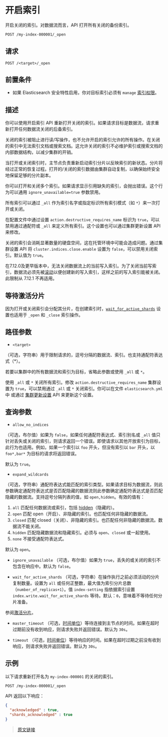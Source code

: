 # 开启索引

开启关闭的索引。对数据流而言，API 打开所有关闭的备份索引。

```bash
POST /my-index-000001/_open
```

## 请求

`POST /<target>/_open`

## 前置条件

- 如果 Elasticsearch 安全特性启用，你对目标索引必须有 `manage` [索引权限](/secure_the_elastic_statck/user_authorization/security_privileges?id=索引权限)。

## 描述

你可以使用开启索引 API 重新打开关闭的索引。如果请求目标是数据流，请求重新打开任何数据流关闭的后备索引。

关闭的索引被阻止进行读/写操作，也不允许开启的索引允许的所有操作。在关闭的索引中无法索引文档或搜索文档。这允许关闭的索引不必维护索引或搜索文档的内部数据结构，以减少集群的开销。

当打开或关闭索引时，主节点负责重新启动索引分片以反映索引的新状态。分片将经过正常的恢复过程。打开的/关闭的索引数据由集群自动复制，以确保始终安全地保留足够的分片副本。

你可以打开和关闭多个索引。如果请求显示引用缺失的索引，会抛出错误。这个行为可以通用 `ignore_unavailable=true` 参数禁用。

所有索引可以通过 `_all` 作为索引名字或指定标识所有索引模式（如 `*`）来一次打开或关闭。

在配置文件中通过设置 `action.destructive_requires_name` 标识为 `true`，可以禁用通过通配符或 `_all` 来定义所有索引。这个设置也可以通过集群更新设置 API 来修改。

关闭的索引会消耗显著数量的硬盘空间，这在托管环境中可能会造成问题。通过集群设置 API 将 `cluster.indices.close.enable` 设置为 `false`，可以禁用关闭索引。默认值为 `true`。

在7.12.0及更早版本中，无法关闭数据流上的当前写入索引。为了关闭当前写索引，数据流必须先被[滚动](/data_streams/data_streams?id=滚动)以便创建新的写入索引，这样之前的写入索引能被关闭。此限制从 7.12.1 不再适用。

## 等待激活分片

因为打开或关闭索引会分配其分片，在创建索引时，[`wait_for_active_shards`](/index_apis/create_index?id=等待激活分片) 设置也适用于 `_open` 和 `_close` 索引操作。

## 路径参数

- `<target>`

（可选，字符串）用于限制请求的，逗号分隔的数据流、索引。也支持通配符表达式（*）。

若要以集群中的所有数据流和索引为目标，省略此参数或使用 `_all` 或 `*`。

使用 `_all` 或 `*` 关闭所有索引。修改 `action.destructive_requires_name` 集群设置为 `true`，可以禁用通过 `_all` 或 `*` 关闭索引。你可以在文件 `elasticsearch.yml` 中 或通过 [集群更新设置](/rest_apis/cluster_apis/cluster_update_settings) API 来更新这个设置。

## 查询参数

- `allow_no_indices`

（可选，布尔值）如果为 `false`，如果任何通配符表达式、索引别名或 `_all` 值只针对丢失或关闭的索引，则请求返回一个错误。即使请求以其他开放索引为目标，此行为也适用。例如，如果一个索引以 `foo` 开头，但没有索引以 `bar` 开头，以 `foo*,bar*` 为目标的请求将返回错误。

默认为 `true`。

- `expand_wildcards`

（可选，字符串）通配符表达式能匹配的索引类型。如果请求目标为数据流，则此参数确定通配符表达式是否匹配隐藏的数据流则此参数确定通配符表达式是否匹配隐藏的数据流。支持逗号分隔列表的值，如 `open,hidden`。有效的值有：

1. `all`
匹配任何数据流或索引，包括 [hidden](/rest_apis/api_convention/multi_target_syntax?id=隐藏数据流和索引)（隐藏的）。
2. `open`
匹配 open（开启）、非隐藏的索引。也匹配任何非隐藏的数据流。
3. `closed`
匹配 closed（关闭）、非隐藏的索引。也匹配任何非隐藏的数据流。数据流不能关闭。
4. `hidden`
匹配隐藏数据流和隐藏索引。必须与 `open`、`closed` 或一起使用。
5. `none`
不接受通配符表达式。

默认为 `open`。

- `ignore_unavailable`
（可选，布尔值）如果为 `true`，丢失的或关闭的索引不包含在响应中。默认为 `false`。

- `wait_for_active_shards`
（可选，字符串）在操作执行之前必须活动的分片复制数量。设置为 `all` 或任何正整数，最大值为索引分片总数（`number_of_replicas+1`）。值 `index-setting` 指依据索引设置 `index.write.wait_for_active_shards` 等待。默认：`0`，意味着不等待任何分片准备。

参阅[激活分片](/rest_apis/document_apis/index?id=激活分片)。

- `master_timeout`
（可选，[时间单位](/rest_apis/api_convention/common_options?id=时间单位)）等待连接到主节点的时间。如果在超时过期前没有收到响应，则请求失败并返回错误。默认为 `30s`。

- `timeout`
（可选，[时间单位](/rest_apis/api_convention/common_options?id=时间单位)）等待响应的时间。如果在超时过期之前没有收到响应，则请求失败并返回错误。默认为 `30s`。

## 示例

以下请求重新打开名为 `my-index-000001` 的关闭的索引。

```bash
POST /my-index-000001/_open
```

API 返回以下响应：

```json
{
  "acknowledged" : true,
  "shards_acknowledged" : true
}
```

> [原文链接](https://www.elastic.co/guide/en/elasticsearch/reference/current/indices-open-close.html)
